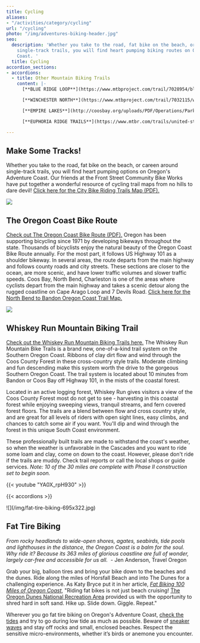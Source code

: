 ```yaml
---
title: Cycling
aliases:
- "/activities/category/cycling"
url: "/cycling"
photo: "/img/adventures-biking-header.jpg"
seo:
  description: 'Whether you take to the road, fat bike on the beach, or careen around
    single-track trails, you will find heart pumping biking routes on Oregon’s Adventure
    Coast. '
  title: Cycling
accordion_sections:
- accordions:
  - title: Other Mountain Biking Trails
    content: |-
      [**BLUE RIDGE LOOP**](https://www.mtbproject.com/trail/7028954/blue-ridge-loop) - is a multi-use trail system that gets some motorcycle traffic. It is a scenic area to ride, though despite it's elevation, views of lower areas are limited to non-existent. Given the different roads throughout the area, there are multiple ride options.

      [**WINCHESTER NORTH**](https://www.mtbproject.com/trail/7032115/winchester-north) - are used primarily by mountain bikers and motorcycles. The trails challenge even the best of riders. There are lots of ruts, roots, steep terrain, and other obstacles on the 17 miles of winding single track.

      [**EMPIRE LAKES**](http://coosbay.org/uploads/PDF/Operations/Parks/John_Topits_Park/JOHN_TOPITS_PARK_TRAIL_MAP.pdf) - provides a more leisurely trail for biking but it is no less scenic. The trail system, 4 miles paved and 1.5 miles dirt track, is in John Topits Park, centered on the natural beauty of two lakes and stabilized dunes within the park.

      [**EUPHORIA RIDGE TRAILS**](https://www.mtbr.com/trails/united-states/oregon/Coos-Bay/euphoria-ridge.html) - this 10 mile track begins on dirt road and quickly moves to single-track trails, through meadows, forest land, and tribal lands.

---
```

## Make Some Tracks!

Whether you take to the road, fat bike on the beach, or careen around single-track trails, you will find heart pumping options on Oregon's Adventure Coast. Our friends at the Front Street Community Bike Works have put together a wonderful resource of cycling trail maps from no hills to dare devil! [Click here for the City Bike Riding Trails Map (PDF). ](/img/FSCBW-BIKE-TRAIL-MAPS.pdf)

<div class="margin-50px-top"></div>

![](/img/road-cycling-695x322.jpg)

## The Oregon Coast Bike Route

[Check out The Oregon Coast Bike Route (PDF).](https://www.oregon.gov/ODOT/Programs/TDD%20Documents/oregon-coast-bike-route-map.pdf) Oregon has been supporting bicycling since 1971 by developing bikeways throughout the state. Thousands of bicyclists enjoy the natural beauty of the Oregon Coast Bike Route annually. For the most part, it follows US Highway 101 as a shoulder bikeway. In several areas, the route departs from the main highway and follows county roads and city streets. These sections are closer to the ocean, are more scenic, and have lower traffic volumes and slower traffic speeds. Coos Bay, North Bend, Charleston is one of the areas where cyclists depart from the main highway and takes a scenic detour along the rugged coastline on Cape Arago Loop and 7 Devils Road. [Click here for the North Bend to Bandon Oregon Coast Trail Map.](https://oregonstateparks.org/index.cfm?do=main.loadFile&load=_siteFiles%2Fpublications%2Fnorth-bend-bandon021214.pdf)

<div class="margin-50px-top"></div>

![](/img/mountain-biking-whiskey-run-turn-blog-695x322.jpg)

## Whiskey Run Mountain Biking Trail

[Check out the Whiskey Run Mountain Biking Trails here.](https://www.mtbproject.com/directory/8019222/whiskey-run-trails) The Whiskey Run Mountain Bike Trails is a brand new, one-of-a-kind trail system on the Southern Oregon Coast. Ribbons of clay dirt flow and wind through the Coos County Forest in these cross-country style trails. Moderate climbing and fun descending make this system worth the drive to the gorgeous Southern Oregon Coast. The trail system is located about 10 minutes from Bandon or Coos Bay off Highway 101, in the mists of the coastal forest.

Located in an active logging forest, Whiskey Run gives visitors a view of the Coos County Forest most do not get to see - harvesting in this coastal forest while enjoying sweeping views, tranquil streams, and fern covered forest floors. The trails are a blend between flow and cross country style, and are great for all levels of riders with open sight lines, easy climbs, and chances to catch some air if you want. You'll dip and wind through the forest in this unique South Coast environment.

These professionally built trails are made to withstand the coast's weather, so when the weather is unfavorable in the Cascades and you want to ride some loam and clay, come on down to the coast. However, please don't ride if the trails are muddy. Check trail reports or call the local shops or guide services. _Note: 10 of the 30 miles are complete with Phase II construction set to begin soon._

{{< youtube "YA0X_rpH930" >}}

<div class="margin-50px-top"></div>

{{< accordions >}}

<div class="margin-50px-top"></div>
![](/img/fat-tire-biking-695x322.jpg)

## Fat Tire Biking

_From rocky headlands to wide-open shores, agates, seabirds, tide pools and lighthouses in the distance, the Oregon Coast is a balm for the soul. Why ride it? Because its 363 miles of glorious coastline are full of wonder, largely car-free and accessible for us all._  - Jen Anderson, Travel Oregon

Grab your big, balloon tires and bring your bike down to the beaches and the dunes. Ride along the miles of Horsfall Beach and into The Dunes for a challenging experience. As Katy Bryce put it in her article, [_Fat Biking 100 Miles of Oregon Coast_](https://traveloregon.com/things-to-do/outdoor-recreation/bicycling/fat-biking/fat-biking-100-miles-of-oregon-coast), "Riding fat bikes is not just beach cruising! [The Oregon Dunes National Recreation Area](https://www.stateparks.com/oregon_dunes.html) provided us with the opportunity to shred hard in soft sand. Hike up. Slide down. Giggle. Repeat."

Wherever you go fat tire biking on Oregon's Adventure Coast, [check the tides](https://www.usharbors.com/harbor/oregon/coos-bay-or/tides/) and try to go during low tide as much as possible. Beware of [sneaker waves](https://www.oregon.gov/oprd/PARKS/Pages/beach_safety.aspx) and stay off rocks and small, enclosed beaches. Respect the sensitive micro-environments, whether it’s birds or anemone you encounter.